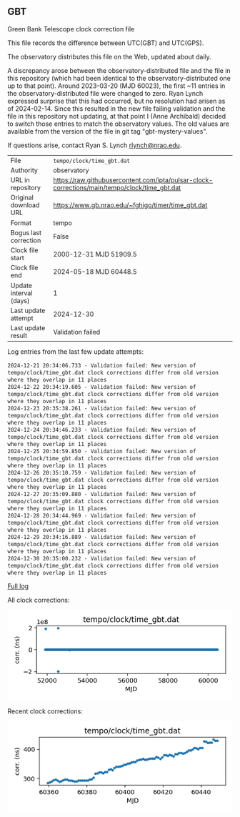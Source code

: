 
## GBT

Green Bank Telescope clock correction file

This file records the difference between UTC(GBT) and UTC(GPS).

The observatory distributes this file on the Web, updated about daily.

A discrepancy arose between the observatory-distributed file and the
file in this repository (which had been identical to the 
observatory-distributed one up to that point). Around 
2023-03-20 (MJD 60023), the first ~11 entries in the 
observatory-distributed file were changed to zero.
Ryan Lynch expressed surprise that this had occurred, but no
resolution had arisen as of 2024-02-14. Since this resulted in
the new file failing validation and the file in this repository
not updating, at that point I (Anne Archibald) decided to
switch those entries to match the observatory values. The old values
are available from the version of the file in git tag 
"gbt-mystery-values".

If questions arise, contact Ryan S. Lynch <rlynch@nrao.edu>.

|     |     |
|:--- |:--- |
| File | `tempo/clock/time_gbt.dat` |
| Authority | observatory |
| URL in repository | <https://raw.githubusercontent.com/ipta/pulsar-clock-corrections/main/tempo/clock/time_gbt.dat> |
| Original download URL | <https://www.gb.nrao.edu/~fghigo/timer/time_gbt.dat> |
| Format | tempo |
| Bogus last correction | False |
| Clock file start | 2000-12-31 MJD 51909.5 |
| Clock file end | 2024-05-18 MJD 60448.5 |
| Update interval (days) | 1 |
| Last update attempt | 2024-12-30 |
| Last update result | Validation failed |

Log entries from the last few update attempts:
```
2024-12-21 20:34:06.733 - Validation failed: New version of tempo/clock/time_gbt.dat clock corrections differ from old version where they overlap in 11 places
2024-12-22 20:34:19.605 - Validation failed: New version of tempo/clock/time_gbt.dat clock corrections differ from old version where they overlap in 11 places
2024-12-23 20:35:38.261 - Validation failed: New version of tempo/clock/time_gbt.dat clock corrections differ from old version where they overlap in 11 places
2024-12-24 20:34:46.233 - Validation failed: New version of tempo/clock/time_gbt.dat clock corrections differ from old version where they overlap in 11 places
2024-12-25 20:34:59.850 - Validation failed: New version of tempo/clock/time_gbt.dat clock corrections differ from old version where they overlap in 11 places
2024-12-26 20:35:10.759 - Validation failed: New version of tempo/clock/time_gbt.dat clock corrections differ from old version where they overlap in 11 places
2024-12-27 20:35:09.880 - Validation failed: New version of tempo/clock/time_gbt.dat clock corrections differ from old version where they overlap in 11 places
2024-12-28 20:34:44.969 - Validation failed: New version of tempo/clock/time_gbt.dat clock corrections differ from old version where they overlap in 11 places
2024-12-29 20:34:16.889 - Validation failed: New version of tempo/clock/time_gbt.dat clock corrections differ from old version where they overlap in 11 places
2024-12-30 20:35:00.232 - Validation failed: New version of tempo/clock/time_gbt.dat clock corrections differ from old version where they overlap in 11 places
```
[Full log](https://raw.githubusercontent.com/ipta/pulsar-clock-corrections/main/log/tempo/clock/time_gbt.dat.log)


All clock corrections:

![plot of all clock corrections](time_gbt.dat.png "All corrections")

Recent clock corrections:

![plot of recent clock corrections](time_gbt.dat.short.png "Recent corrections")

